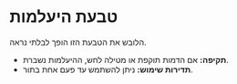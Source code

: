 # טבעת היעלמות

הלובש את הטבעת הזו הופך לבלתי נראה.

- **תקיפה:** אם הדמות תוקפת או מטילה לחש, ההיעלמות נשברת.
- **תדירות שימוש:** ניתן להשתמש עד פעם אחת בתור.